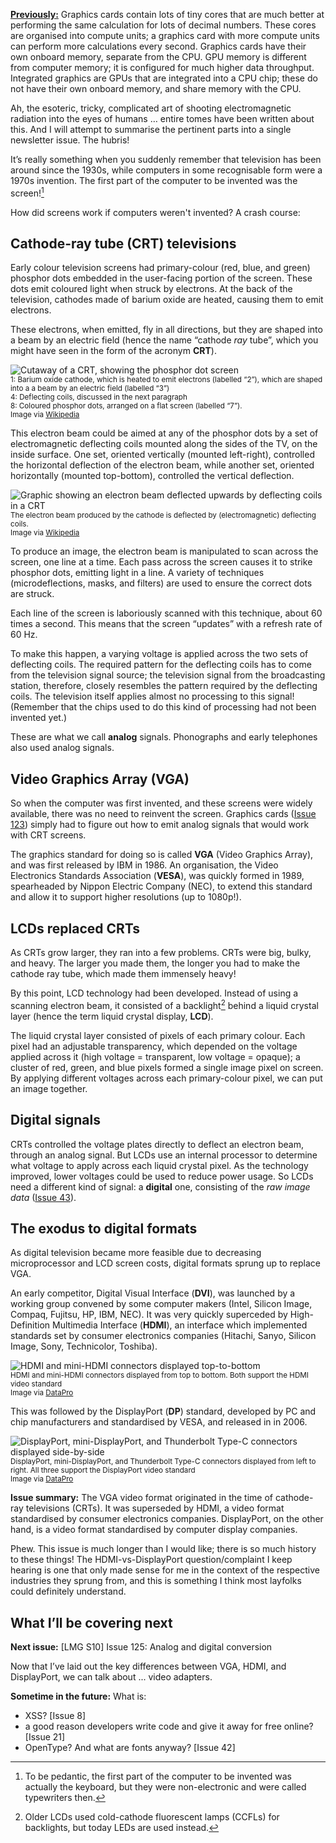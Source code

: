 [**Previously:**](https://buttondown.email/laymansguide/archive/) Graphics cards contain lots of tiny cores that are much better at performing the same calculation for lots of decimal numbers. These cores are organised into compute units; a graphics card with more compute units can perform more calculations every second. Graphics cards have their own onboard memory, separate from the CPU. GPU memory is different from computer memory; it is configured for much higher data throughput. Integrated graphics are GPUs that are integrated into a CPU chip; these do not have their own onboard memory, and share memory with the CPU.

Ah, the esoteric, tricky, complicated art of shooting electromagnetic radiation into the eyes of humans … entire tomes have been written about this. And I will attempt to summarise the pertinent parts into a single newsletter issue. The hubris!

It’s really something when you suddenly remember that television has been around since the 1930s, while computers in some recognisable form were a 1970s invention. The first part of the computer to be invented was the screen![^1]

[^1]: To be pedantic, the first part of the computer to be invented was actually the keyboard, but they were non-electronic and were called typewriters then.

How did screens work if computers weren't invented? A crash course:

## Cathode-ray tube (CRT) televisions

Early colour television screens had primary-colour (red, blue, and green) phosphor dots embedded in the user-facing portion of the screen. These dots emit coloured light when struck by electrons. At the back of the television, cathodes made of barium oxide are heated, causing them to emit electrons.

These electrons, when emitted, fly in all directions, but they are shaped into a beam by an electric field (hence the name “cathode *ray* tube”, which you might have seen in the form of the acronym **CRT**).

![Cutaway of a CRT, showing the phosphor dot screen](https://raw.githubusercontent.com/ngjunsiang/laymansguide/release/season10/issue124/issue124_01.png)<br />
<small>1: Barium oxide cathode, which is heated to emit electrons (labelled “2”), which are shaped into a a beam by an electric field (labelled “3”)<br />
4: Deflecting coils, discussed in the next paragraph<br />
8: Coloured phosphor dots, arranged on a flat screen (labelled “7”).<br />
Image via [Wikipedia](https://en.wikipedia.org/wiki/Cathode-ray_tube)</small>

This electron beam could be aimed at any of the phosphor dots by a set of electromagnetic deflecting coils mounted along the sides of the TV, on the inside surface. One set, oriented vertically (mounted left-right), controlled the horizontal deflection of the electron beam, while another set, oriented horizontally (mounted top-bottom), controlled the vertical deflection.

![Graphic showing an electron beam deflected upwards by deflecting coils in a CRT](https://raw.githubusercontent.com/ngjunsiang/laymansguide/release/season10/issue124/issue124_02.png)<br />
<small>The electron beam produced by the cathode is deflected by (electromagnetic) deflecting coils.<br />
Image via [Wikipedia](https://en.wikipedia.org/wiki/Cathode-ray_tube)</small>

To produce an image, the electron beam is manipulated to scan across the screen, one line at a time. Each pass across the screen causes it to strike phosphor dots, emitting light in a line. A variety of techniques (microdeflections, masks, and filters) are used to ensure the correct dots are struck.

Each line of the screen is laboriously scanned with this technique, about 60 times a second. This means that the screen “updates” with a refresh rate of 60 Hz.

To make this happen, a varying voltage is applied across the two sets of deflecting coils. The required pattern for the deflecting coils has to come from the television signal source; the television signal from the broadcasting station, therefore, closely resembles the pattern required by the deflecting coils. The television itself applies almost no processing to this signal! (Remember that the chips used to do this kind of processing had not been invented yet.)

These are what we call **analog** signals. Phonographs and early telephones also used analog signals.

## Video Graphics Array (VGA)

So when the computer was first invented, and these screens were widely available, there was no need to reinvent the screen. Graphics cards ([Issue 123](https://buttondown.email/laymansguide/archive/lmg-s10-issue-123-graphics-cards-the-pixel-factory/)) simply had to figure out how to emit analog signals that would work with CRT screens.

The graphics standard for doing so is called **VGA** (Video Graphics Array), and was first released by IBM in 1986. An organisation, the Video Electronics Standards Association (**VESA**), was quickly formed in 1989, spearheaded by Nippon Electric Company (NEC), to extend this standard and allow it to support higher resolutions (up to 1080p!).

## LCDs replaced CRTs

As CRTs grow larger, they ran into a few problems. CRTs were big, bulky, and heavy. The larger you made them, the longer you had to make the cathode ray tube, which made them immensely heavy!

By this point, LCD technology had been developed. Instead of using a scanning electron beam, it consisted of a backlight[^2] behind a liquid crystal layer (hence the term liquid crystal display, **LCD**).

[^2]: Older LCDs used cold-cathode fluorescent lamps (CCFLs) for backlights, but today LEDs are used instead.

The liquid crystal layer consisted of pixels of each primary colour. Each pixel had an adjustable transparency, which depended on the voltage applied across it (high voltage = transparent, low voltage = opaque); a cluster of red, green, and blue pixels formed a single image pixel on screen. By applying different voltages across each primary-colour pixel, we can put an image together.

## Digital signals

CRTs controlled the voltage plates directly to deflect an electron beam, through an analog signal. But LCDs use an internal processor to determine what voltage to apply across each liquid crystal pixel. As the technology improved, lower voltages could be used to reduce power usage. So LCDs need a different kind of signal: a **digital** one, consisting of the *raw image data* ([Issue 43](https://buttondown.email/laymansguide/archive/lmg-s4-issue-43-images-a-mosaic-of-3-colours/)).

## The exodus to digital formats

As digital television became more feasible due to decreasing microprocessor and LCD screen costs, digital formats sprung up to replace VGA.

An early competitor, Digital Visual Interface (**DVI**), was launched by a working group convened by some computer makers (Intel, Silicon Image, Compaq, Fujitsu, HP, IBM, NEC). It was very quickly superceded by High-Definition Multimedia Interface (**HDMI**), an interface which implemented standards set by consumer electronics companies (Hitachi, Sanyo, Silicon Image, Sony, Technicolor, Toshiba).

![HDMI and mini-HDMI connectors displayed top-to-bottom](https://raw.githubusercontent.com/ngjunsiang/laymansguide/release/season10/issue124/issue124_03.jpg)<br />
<small>HDMI and mini-HDMI connectors displayed from top to bottom. Both support the HDMI video standard<br />Image via [DataPro](https://www.datapro.net/techinfo/hdmi_info.html)</small>

This was followed by the DisplayPort (**DP**) standard, developed by PC and chip manufacturers and standardised by VESA, and released in in 2006.

![DisplayPort, mini-DisplayPort, and Thunderbolt Type-C connectors displayed side-by-side](https://raw.githubusercontent.com/ngjunsiang/laymansguide/release/season10/issue124/issue124_04.jpg)<br />
<small>DisplayPort, mini-DisplayPort, and Thunderbolt Type-C connectors displayed from left to right. All three support the DisplayPort video standard<br />Image via [DataPro](https://www.datapro.net/techinfo/displayport_info.html)</small>

**Issue summary:** The VGA video format originated in the time of cathode-ray televisions (CRTs). It was superseded by HDMI, a video format standardised by consumer electronics companies. DisplayPort, on the other hand, is a video format standardised by computer display companies.

Phew. This issue is much longer than I would like; there is so much history to these things! The HDMI-vs-DisplayPort question/complaint I keep hearing is one that only made sense for me in the context of the respective industries they sprung from, and this is something I think most layfolks could definitely understand.

## What I’ll be covering next

**Next issue:** [LMG S10] Issue 125: Analog and digital conversion

Now that I’ve laid out the key differences between VGA, HDMI, and DisplayPort, we can talk about ... video adapters.

**Sometime in the future:** What is:

- XSS? [Issue 8]
- a good reason developers write code and give it away for free online? [Issue 21]
- OpenType? And what are fonts anyway? [Issue 42]
